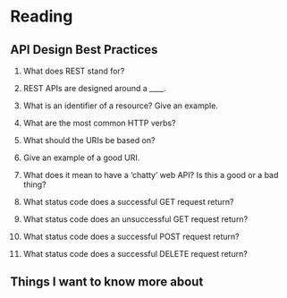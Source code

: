 # Reading

## API Design Best Practices

1. What does REST stand for?



2.  REST APIs are designed around a ____.



3. What is an identifier of a resource? Give an example.



4. What are the most common HTTP verbs?



5. What should the URIs be based on?


6. Give an example of a good URI.



7. What does it mean to have a ‘chatty’ web API? Is this a good or a bad thing?



8. What status code does a successful GET request return?



9. What status code does an unsuccessful GET request return?



10. What status code does a successful POST request return?


11. What status code does a successful DELETE request return?



## Things I want to know more about
